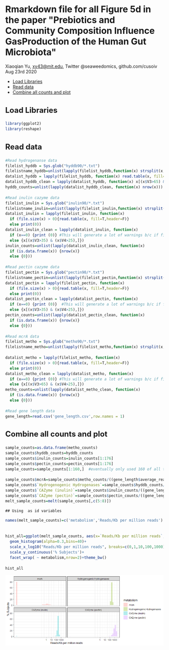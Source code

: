 Rmarkdown file for all Figure 5d in the paper "Prebiotics and Community Composition Influence GasProduction of the Human Gut Microbiota"
================
Xiaoqian Yu, <xy43@mit.edu>, Twitter @seaweedomics, github.com/cusoiv
Aug 23rd 2020

-   [Load Libraries](#load-libraries)
-   [Read data](#read-data)
-   [Combine all counts and plot](#combine-all-counts-and-plot)

<style type="text/css">
h2{
  font-size: 18pt;
}
h3{
  font-size: 16pt;
}
h1.title{
  font-size: 24pt;
}


</style>
Load Libraries
--------------

``` r
library(ggplot2)
library(reshape)
```

Read data
---------

``` r
#Read hydrogenanse data
filelist_hyddb = Sys.glob("hyddb90/*.txt")
filelistname_hyddb=unlist(lapply(filelist_hyddb,function(x) strsplit(x,".",fixed=T)[[1]][1]))
datalist_hyddb = lapply(filelist_hyddb, function(x) read.table(x, fill=T,header=F))
datalist_hyddb_clean = lapply(datalist_hyddb, function(x) x[(x$V3>65) & (x$V4>25),])
hyddb_counts=unlist(lapply(datalist_hyddb_clean, function(x) nrow(x)))

#Read inulin cazyme data
filelist_inulin = Sys.glob("inulin90/*.txt")
filelistname_inulin=unlist(lapply(filelist_inulin,function(x) strsplit(x,".",fixed=T)[[1]][1]))
datalist_inulin = lapply(filelist_inulin, function(x) 
  if (file.size(x) > 0){read.table(x, fill=T,header=F)}
  else print(0))
datalist_inulin_clean = lapply(datalist_inulin, function(x) 
  if (x==0) {print (0)} #This will generate a lot of warnings b/c if file not empty this is a data.frame
  else {x[(x$V3>35) & (x$V4>25),]})
inulin_counts=unlist(lapply(datalist_inulin_clean, function(x) 
  if (is.data.frame(x)) {nrow(x)}
  else {0}))

#Read pectin cazyme data
filelist_pectin = Sys.glob("pectin90/*.txt")
filelistname_pectin=unlist(lapply(filelist_pectin,function(x) strsplit(x,".",fixed=T)[[1]][1]))
datalist_pectin = lapply(filelist_pectin, function(x) 
  if (file.size(x) > 0){read.table(x, fill=T,header=F)}
  else print(0))
datalist_pectin_clean = lapply(datalist_pectin, function(x) 
  if (x==0) {print (0)}  #This will generate a lot of warnings b/c if file not empty this is a data.frame
  else {x[(x$V3>35) & (x$V4>25),]})
pectin_counts=unlist(lapply(datalist_pectin_clean, function(x) 
  if (is.data.frame(x)) {nrow(x)}
  else {0}))

#Read mcrA data
filelist_metho = Sys.glob("metho90/*.txt")
filelistname_metho=unlist(lapply(filelist_metho,function(x) strsplit(x,".",fixed=T)[[1]][1]))

datalist_metho = lapply(filelist_metho, function(x) 
  if (file.size(x) > 0){read.table(x, fill=T,header=F)}
  else print(0))
datalist_metho_clean = lapply(datalist_metho, function(x) 
  if (x==0) {print (0)} #This will generate a lot of warnings b/c if file not empty this is a data.frame
  else {x[(x$V3>65) & (x$V4>25),]})
metho_counts=unlist(lapply(datalist_metho_clean, function(x) 
  if (is.data.frame(x)) {nrow(x)}
  else {0}))

#Read gene length data
gene_length=read.csv('gene_length.csv',row.names = 1)
```

Combine all counts and plot
---------------------------

``` r
sample_counts=as.data.frame(metho_counts)
sample_counts$hyddb_counts=hyddb_counts
sample_counts$inulin_counts=inulin_counts[1:176]
sample_counts$pectin_counts=pectin_counts[1:176]
sample_counts=sample_counts[1:160,]  #eventually only used 160 of all the datasets

sample_counts$mcrA=sample_counts$metho_counts/((gene_length$average_read_length[5]/1000)*20)+0.000001
sample_counts$`Hydrogenogenic Hydrogenases`=sample_counts$hyddb_counts/((gene_length$average_read_length[4]/1000)*20)+0.000001
sample_counts$`CAZyme (inulin)`=sample_counts$inulin_counts/((gene_length$average_read_length[2]/1000)*20)+0.000001
sample_counts$`CAZyme (pectin)`=sample_counts$pectin_counts/((gene_length$average_read_length[3]/1000)*20)+0.000001
melt_sample_counts=melt(sample_counts[,c(5:8)])
```

    ## Using  as id variables

``` r
names(melt_sample_counts)=c('metabolism','Reads/Kb per million reads')


hist_all=ggplot(melt_sample_counts, aes(x=`Reads/Kb per million reads`,fill=metabolism,y = 100*4*(..count..)/sum(..count..))) +
  geom_histogram(alpha=0.3,bins=40)+ 
  scale_x_log10("Reads/Kb per million reads", breaks=c(0,1,10,100,1000))+
  scale_y_continuous('% Subjects')+
  facet_wrap( ~ metabolism,nrow=2)+theme_bw()

hist_all
```

![](gene_distribution_files/figure-markdown_github/unnamed-chunk-3-1.png)
